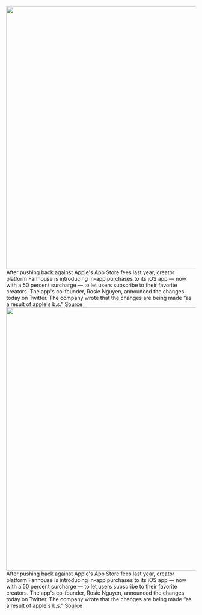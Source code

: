 <img src='https://cdn.vox-cdn.com/thumbor/q9l7WOATXTLyrSMJeOmXhtCs7qw=/0x0:2048x2048/1200x800/filters:focal(861x861:1187x1187)/cdn.vox-cdn.com/uploads/chorus_image/image/70435945/EvRNO57WYAEsngW.0.jpg' width='700px' /><br/>
After pushing back against Apple's App Store fees last year, creator platform Fanhouse is introducing in-app purchases to its iOS app — now with a 50 percent surcharge — to let users subscribe to their favorite creators. The app's co-founder, Rosie Nguyen, announced the changes today on Twitter. The company wrote that the changes are being made “as a result of apple's b.s.”
<a href='https://www.theverge.com/2022/1/26/22903052/fanhouse-app-ios-apple-fees-update'> Source <a/><img src='https://cdn.vox-cdn.com/thumbor/q9l7WOATXTLyrSMJeOmXhtCs7qw=/0x0:2048x2048/1200x800/filters:focal(861x861:1187x1187)/cdn.vox-cdn.com/uploads/chorus_image/image/70435945/EvRNO57WYAEsngW.0.jpg' width='700px' /><br/>
After pushing back against Apple's App Store fees last year, creator platform Fanhouse is introducing in-app purchases to its iOS app — now with a 50 percent surcharge — to let users subscribe to their favorite creators. The app's co-founder, Rosie Nguyen, announced the changes today on Twitter. The company wrote that the changes are being made “as a result of apple's b.s.”
<a href='https://www.theverge.com/2022/1/26/22903052/fanhouse-app-ios-apple-fees-update'> Source <a/>